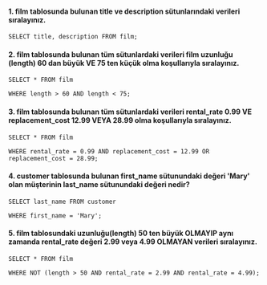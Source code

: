 #### 1. film tablosunda bulunan title ve description sütunlarındaki verileri sıralayınız.
`SELECT title, description FROM film;`
#### 2. film tablosunda bulunan tüm sütunlardaki verileri film uzunluğu (length) 60 dan büyük VE 75 ten küçük olma koşullarıyla sıralayınız.
`SELECT * FROM film`

`WHERE length > 60 AND length < 75;`
#### 3. film tablosunda bulunan tüm sütunlardaki verileri rental_rate 0.99 VE replacement_cost 12.99 VEYA 28.99 olma koşullarıyla sıralayınız.
`SELECT * FROM film`

`WHERE rental_rate = 0.99 AND replacement_cost = 12.99 OR replacement_cost = 28.99;`
#### 4. customer tablosunda bulunan first_name sütunundaki değeri 'Mary' olan müşterinin last_name sütunundaki değeri nedir?
`SELECT last_name FROM customer`

`WHERE first_name = 'Mary';`
#### 5. film tablosundaki uzunluğu(length) 50 ten büyük OLMAYIP aynı zamanda rental_rate değeri 2.99 veya 4.99 OLMAYAN verileri sıralayınız.
`SELECT * FROM film`

`WHERE NOT (length > 50 AND rental_rate = 2.99 AND rental_rate = 4.99);`
